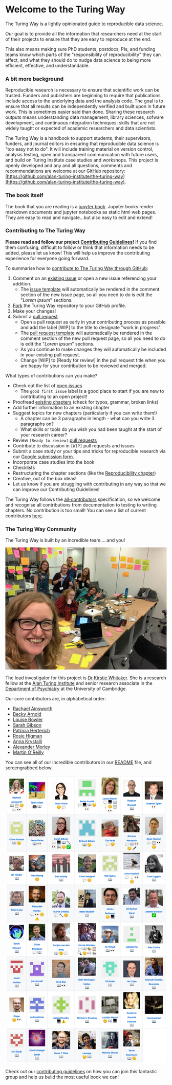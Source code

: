 # Welcome to the Turing Way

The Turing Way is a lightly opinionated guide to reproducible data science.

Our goal is to provide all the information that researchers need at the start of their projects to ensure that they are easy to reproduce at the end.

This also means making sure PhD students, postdocs, PIs, and funding teams know which parts of the "responsibility of reproducibility" they can affect, and what they should do to nudge data science to being more efficient, effective, and understandable.

### A bit more background

Reproducible research is necessary to ensure that scientific work can be trusted.
Funders and publishers are beginning to require that publications include access to the underlying data and the analysis code.
The goal is to ensure that all results can be independently verified and built upon in future work.
This is sometimes easier said than done.
Sharing these research outputs means understanding data management, library sciences, sofware development, and continuous integration techniques: skills that are not widely taught or expected of academic researchers and data scientists.

The Turing Way is a handbook to support students, their supervisors, funders, and journal editors in ensuring that reproducible data science is "too easy not to do".
It will include training material on version control, analysis testing, open and transparent communication with future users, and build on Turing Institute case studies and workshops.
This project is openly developed and any and all questions, comments and recommendations are welcome at our GitHub repository: [https://github.com/alan-turing-institute/the-turing-way](https://github.com/alan-turing-institute/the-turing-way).

### The book itself

The book that you are reading is a [jupyter book](https://github.com/jupyter/jupyter-book/).
Jupyter books render markdown documents and jupyter notebooks as static html web pages.
They are easy to read and navigate...but also easy to edit and extend!

### Contributing to The Turing Way

**Please read and follow our project [Contributing Guidelines](https://github.com/alan-turing-institute/the-turing-way/blob/master/CONTRIBUTING.md)!** If you find them confusing, difficult to follow or think that information needs to be added, please let us know! This will help us improve the contributing experience for everyone going forward.

To summarise how to [contribute to The Turing Way through GitHub](https://github.com/alan-turing-institute/the-turing-way/blob/master/CONTRIBUTING.md#making-a-change-with-a-pull-request):
1. Comment on an [existing issue](https://github.com/alan-turing-institute/the-turing-way/issues) or open a new issue referencing your addition.
    * The [issue template](https://github.com/alan-turing-institute/the-turing-way/blob/master/ISSUE_TEMPLATE.md) will automatically be rendered in the comment section of the new issue page, so all you need to do is edit the "*Lorem ipsum*" sections.
2. [Fork](https://help.github.com/articles/fork-a-repo) the Turing Way repository to your GitHub profile.
3. Make your changes!
4. Submit a [pull request](https://help.github.com/articles/creating-a-pull-request).
    * Open a pull request as early in your contributing process as possible and add the label [WIP] to the title to designate "work in progress".
    * The [pull request template](https://github.com/alan-turing-institute/the-turing-way/blob/master/.github/PULL_REQUEST_TEMPLATE.md) will automatically be rendered in the comment section of the new pull request page, so all you need to do is edit the "*Lorem ipsum*" sections.
    * As you continue to make changes they will automatically be included in your existing pull request.
    * Change [WIP] to [Ready for review] in the pull request title when you are happy for your contribution to be reviewed and merged.

What types of contributions can you make? 
* Check out the list of [open issues](https://github.com/alan-turing-institute/the-turing-way/issues) 
   * The ```good first issue``` label is a good place to start if you are new to contributing to an open project!
* Proofread [existing chapters](https://the-turing-way.netlify.com) (check for typos, grammar, broken links)
* Add further information to an existing chapter
* Suggest topics for new chapters (particularly if you can write them!)
    * A chapter can be 3 paragraphs in length - what can you write 3 paragraphs on?
    * What skills or tools do you wish you had been taught at the start of your research career?
* Review ```[Ready to review]``` [pull requests](https://github.com/alan-turing-institute/the-turing-way/pulls)
* Contribute to discussion in ```[WIP]``` pull requests and issues
* Submit a case study or your tips and tricks for reproducible research via our [Google submission form](https://goo.gl/forms/akFqZEIy2kxAjfZW2).
* Incorporate case studies into the book
* Checklists
* Restructuring the chapter sections (like the [Reproducibility chapter](https://the-turing-way.netlify.com/reproducibility/reproducibility.html))
* Creative, out of the box ideas!
* Let us know if you are struggling with contributing in any way so that we can improve our Contributing Guidelines!

The Turing Way follows the [all-contributors](https://github.com/kentcdodds/all-contributors#emoji-key) specification, so we welcome and recognise all contributions from documentation to testing to writing chapters. No contribution is too small! You can see a list of current contributors [here](https://github.com/alan-turing-institute/the-turing-way#contributors).

### The Turing Way Community

The Turing Way is built by an incredible team.....and you!

![](../figures/TuringWayTeam.jpg)

The lead investigator for this project is [Dr Kirstie Whitaker](https://whitakerlab.github.io/about).
She is a research fellow at the [Alan Turing Institute](http://turing.ac.uk) and senior research associate in the [Department of Psychiatry](https://www.psychiatry.cam.ac.uk) at the University of Cambridge.

Our core contributors are, in alphabetical order:

* [Rachael Ainsworth](https://github.com/alan-turing-institute/the-turing-way/blob/master/contributors.md#rachael-ainsworth)
* [Becky Arnold](https://github.com/alan-turing-institute/the-turing-way/blob/master/contributors.md#becky-arnold)
* [Louise Bowler](https://github.com/alan-turing-institute/the-turing-way/blob/master/contributors.md#louise-bowler)
* [Sarah Gibson](https://github.com/alan-turing-institute/the-turing-way/blob/master/contributors.md#sarah-gibson)
* [Patricia Herterich](https://github.com/alan-turing-institute/the-turing-way/blob/master/contributors.md#patricia-herterich)
* [Rosie Higman](https://github.com/alan-turing-institute/the-turing-way/blob/master/contributors.md#rosie-higman)
* [Anna Krystalli](https://github.com/alan-turing-institute/the-turing-way/blob/master/contributors.md#anna-krystalli)
* [Alexander Morley](https://github.com/alan-turing-institute/the-turing-way/blob/master/contributors.md#alexander-morley)
* [Martin O'Reilly](https://github.com/alan-turing-institute/the-turing-way/blob/master/contributors.md#martin-oreilly)

You can see all of our incredible contributors in our [README](https://github.com/alan-turing-institute/the-turing-way#contributors) file, and screengrabbed below.

![](../figures/Contributors2.png)

Check out our [contributing guidelines](https://github.com/alan-turing-institute/the-turing-way/blob/master/CONTRIBUTING.md) on how you can join this fantastic group and help us build the most useful book we can!
